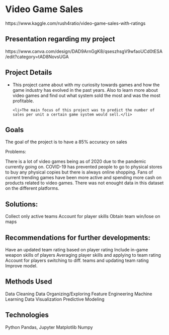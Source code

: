 <h1> Video Game Sales</h1>

<p> https://www.kaggle.com/rush4ratio/video-game-sales-with-ratings </p>

<h2> Presentation regarding my project </h2>

<p> https://www.canva.com/design/DAD9ArnGgK8/qseszhsgV9wfaoUCd0tESA/edit?category=tAD8NovsUGA </p>

<h2> Project Details</h2>

<ul>
    <li>This project came about with my curiosity towards games and how the game industry has evolved
    in the past years. Also to learn more about video games and find out what system sold the most and was the most
    profitable.</li>
    
    <li>The main focus of this project was to predict the number of sales per unit a certain game system would sell.</li>
</ul>

<h2>Goals</h2>

<p>The goal of the project is to have a 85% accuracy on sales</p>

<p>Problems:</p>

<p>
    There is a lot of video games being as of 2020 due to the pandemic currently going on.
    COVID-19 has prevented people to go to physical stores to buy any physical copies but there is always online shopping.
    Fans of current trending games have been more active and spending more cash on products related to video games.
    There was not enought data in this dataset on the different platforms.
</p>

<h2>Solutions:</h2>

<p>
    Collect only active teams
    Account for player skills
    Obtain team win/lose on maps
</p>
    
<h2>Recommendations for further developments:</h2>

Have an updated team rating based on player rating
Include in-game weapon skills of players
Averaging player skills and applying to team rating
Account for players switching to diff. teams and updating team rating
Improve model.

<h2>Methods Used</h2>

<p>
    Data Cleaning
    Data Organizing/Exploring
    Feature Engineering
    Machine Learning
    Data Visualization
    Predictive Modeling
</p>

<h2>Technologies</h2>

<p>
    Python
    Pandas, Jupyter
    Matplotlib
    Numpy
</p>
